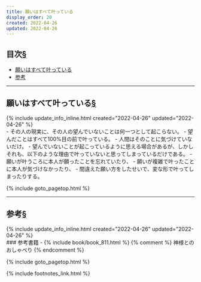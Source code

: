 ```yaml
---
title: 願いはすべて叶っている
display_order: 20
created: 2022-04-26
updated: 2022-04-26
---
```


## <a name="index">目次</a><a class="heading-anchor-permalink" href="#目次">§</a>

<ul id="index_ul">
<li><a href="#願いはすべて叶っている">願いはすべて叶っている</a></li>
<li><a href="#参考">参考</a></li>
</ul>

* * *
## <a name="願いはすべて叶っている">願いはすべて叶っている</a><a class="heading-anchor-permalink" href="#願いはすべて叶っている">§</a>
<div class="chapter-updated">{% include update_info_inline.html created="2022-04-26" updated="2022-04-26" %}</div>
- その人の現実に、その人の望んでいないことは何一つとして起こらない。
- 望んだことはすべて100%目の前で叶っている。
- 人間はそのことに気づけていないだけ。
- 望んでいないことが起こっているように思える場合があるが、しかしそれも、以下のような理由で叶っていないと思ってしまっているだけである。
	- 願いが叶うころに本人が願ったことを忘れていたり、
	- 願いが複雑で叶ったことに本人が気づけなかったり、
	- 間違えた願い方をしたせいで、変な形で叶ってしまったりする。

{% include goto_pagetop.html %}

* * *
## <a name="参考">参考</a><a class="heading-anchor-permalink" href="#参考">§</a>
<div class="chapter-updated">{% include update_info_inline.html created="2022-04-26" updated="2022-04-26" %}</div>
### 参考書籍
- {% include book/book_811.html %} {% comment %} 神様とのおしゃべり {% endcomment %}

{% include goto_pagetop.html %}

{% include footnotes_link.html %}
